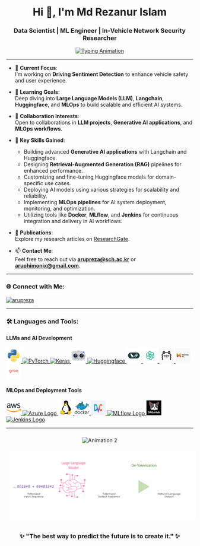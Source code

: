 <h1 align="center">Hi 👋, I'm Md Rezanur Islam</h1>
<h3 align="center">Data Scientist | ML Engineer | In-Vehicle Network Security Researcher</h3>

<p align="center">
  <a href="https://github.com/Arupreza">
    <img src="https://readme-typing-svg.demolab.com?font=Fira+Code&size=18&duration=4000&pause=1000&color=1A73E8&center=true&vCenter=true&width=800&lines=I+am+passionate+about+harnessing+the+power+of+Artificial+Intelligence.;With+a+background+in+in-vehicle+network+security+and+Machine+Learning.;My+work+spans+driving+behavior+analysis,+anomaly+detection,+NLP,;Computer+Vision,+and+in-vehicle+network+data+analysis." alt="Typing Animation" />
  </a>
</p>

---

- 🔭 **Current Focus**:  
  I’m working on **Driving Sentiment Detection** to enhance vehicle safety and user experience.

- 🌱 **Learning Goals**:  
  Deep diving into **Large Language Models (LLM)**, **Langchain**, **Huggingface**, and **MLOps** to build scalable and efficient AI systems.

- 👯 **Collaboration Interests**:  
  Open to collaborations in **LLM projects**, **Generative AI applications**, and **MLOps workflows**.

- 🤝 **Key Skills Gained**:  
  - Building advanced **Generative AI applications** with Langchain and Huggingface.  
  - Designing **Retrieval-Augmented Generation (RAG)** pipelines for enhanced performance.  
  - Customizing and fine-tuning Huggingface models for domain-specific use cases.  
  - Deploying AI models using various strategies for scalability and reliability.  
  - Implementing **MLOps pipelines** for AI system deployment, monitoring, and optimization.  
  - Utilizing tools like **Docker**, **MLflow**, and **Jenkins** for continuous integration and delivery in AI workflows.  

- 📝 **Publications**:  
  Explore my research articles on [ResearchGate](https://www.researchgate.net/profile/Md-Islam-1381).

- 📫 **Contact Me**:  
  Feel free to reach out via **arupreza@sch.ac.kr** or **aruphimonix@gmail.com**.

---

<h3 align="left">🌐 Connect with Me:</h3>
<p align="left">
  <a href="https://linkedin.com/in/arupreza" target="blank">
    <img align="center" src="https://raw.githubusercontent.com/rahuldkjain/github-profile-readme-generator/master/src/images/icons/Social/linked-in-alt.svg" alt="arupreza" height="30" width="40" />
  </a>
</p>

---

<h3 align="left">🛠️ Languages and Tools:</h3>

#### **LLMs and AI Development**
<p align="left"> 
  <a href="https://www.python.org" target="_blank" rel="noreferrer">
    <img src="https://raw.githubusercontent.com/devicons/devicon/master/icons/python/python-original.svg" alt="Python" width="40" height="40"/>
  </a>
  <a href="https://pytorch.org/" target="_blank" rel="noreferrer"> 
    <img src="https://www.vectorlogo.zone/logos/pytorch/pytorch-icon.svg" alt="PyTorch" width="40" height="40"/> 
  </a> 
  <a href="https://keras.io/" target="_blank" rel="noreferrer"> 
    <img src="https://upload.wikimedia.org/wikipedia/commons/a/ae/Keras_logo.svg" alt="Keras" width="40" height="40"/> 
  </a>
  <a href="https://ai.meta.com/tools/detectron2/" target="_blank" rel="noreferrer"> 
    <img src="Detectron2.png" alt="Detectron2.png" width="40" height="40"/> 
  </a>
  <a href="https://huggingface.co/" target="_blank" rel="noreferrer">
    <img src="https://huggingface.co/front/assets/huggingface_logo-noborder.svg" alt="Huggingface" width="40" height="40"/>
  </a>
  <a href="https://langchain.com/" target="_blank" rel="noreferrer">
    <img src="Langchain2.png" alt="LangChain Logo" width="40" height="40"/>
  </a>
  <a href="https://openai.com/" target="_blank" rel="noreferrer">
    <img src="OpenAI3.png" alt="OpenAI Logo" width="40" height="40"/>
  </a>
  <a href="https://ollama.ai/" target="_blank" rel="noreferrer">
    <img src="Ollama3.jpg" alt="Ollama Logo" width="40" height="40"/>
  </a>
  <a href="https://mistral.ai/" target="_blank" rel="noreferrer">
    <img src="Mistral.png" alt="Mistral Logo" width="40" height="40"/>
  </a>
  <a href="https://groq.com/" target="_blank" rel="noreferrer">
    <img src="Groq2.png" alt="Groq Logo" width="40" height="40"/>
  </a>
</p>

#### **MLOps and Deployment Tools**
<p align="left"> 
  <a href="https://aws.amazon.com" target="_blank" rel="noreferrer"> 
    <img src="https://raw.githubusercontent.com/devicons/devicon/master/icons/amazonwebservices/amazonwebservices-original-wordmark.svg" alt="AWS Logo" width="40" height="40"/> 
  </a> 
  <a href="https://azure.microsoft.com/" target="_blank" rel="noreferrer"> 
    <img src="https://upload.wikimedia.org/wikipedia/commons/a/a8/Microsoft_Azure_Logo.svg" alt="Azure Logo" width="40" height="40"/> 
  </a>
  <a href="https://www.linux.org/" target="_blank" rel="noreferrer"> 
    <img src="https://raw.githubusercontent.com/devicons/devicon/master/icons/linux/linux-original.svg" alt="Linux Logo" width="40" height="40"/> 
  </a> 
  <a href="https://www.docker.com/" target="_blank" rel="noreferrer"> 
    <img src="https://raw.githubusercontent.com/devicons/devicon/master/icons/docker/docker-original-wordmark.svg" alt="Docker Logo" width="40" height="40"/> 
  </a> 
  <a href="https://dvc.org/" target="_blank" rel="noreferrer">
    <img src="DVC.jpeg" alt="DVC Logo" width="40" height="40"/>
  </a>
  <a href="https://mlflow.org/" target="_blank" rel="noreferrer"> 
    <img src="https://github.com/mlflow/mlflow/blob/master/docs/source/_static/images/logos/mlflow-logo.svg" alt="MLflow Logo" width="40" height="40"/> 
  </a> 
  <a href="https://dagshub.com/" target="_blank" rel="noreferrer">
    <img src="DagsHub.png" alt="DagsHub Logo" width="40" height="40"/>
  </a>
  <a href="https://www.jenkins.io/" target="_blank" rel="noreferrer"> 
    <img src="https://www.jenkins.io/images/logos/jenkins/jenkins.svg" alt="Jenkins Logo" width="40" height="40"/> 
  </a> 
</p>



---

<div align="center">
  <img src="https://raw.githubusercontent.com/Arupreza/Arupreza/main/depthwise-separable-convolution-animation-3x3-kernel.gif" alt="Animation 2" width="338" style="vertical-align: middle; margin: 10px;" />
  <img src="https://raw.githubusercontent.com/Arupreza/Arupreza/main/LLMs2.gif" alt="Animation 3" width="500" style="vertical-align: middle; margin: 10px;" />
</div>

<h3 align="center">✨ "The best way to predict the future is to create it." ✨</h3>
